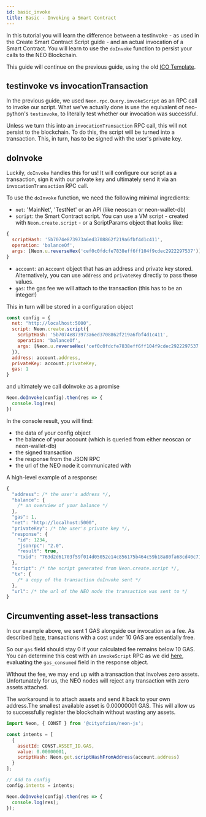 ```yaml
---
id: basic_invoke
title: Basic - Invoking a Smart Contract
---
```


In this tutorial you will learn the difference between a testinvoke - as used in the Create Smart Contract Script guide - and an actual invocation of a Smart Contract. You will learn to use the `doInvoke` function to persist your calls to the NEO Blockchain.

This guide will continue on the previous guide, using the old [ICO Template](https://github.com/neo-project/examples-csharp/blob/master/ICO_Template/ICO_Template.cs).

## testinvoke vs invocationTransaction
In the previous guide, we used `Neon.rpc.Query.invokeScript` as an RPC call to invoke our script. What we've actually done is use the equivalent of neo-python's `testinvoke`, to literally test whether our invocation was successful.

Unless we turn this into an `invocationTransaction` RPC call, this will not persist to the blockchain. To do this, the script will be turned into a transaction. This, in turn, has to be signed with the user's private key.

## doInvoke
Luckily, `doInvoke` handles this for us! It will configure our script as a transaction, sign it with our private key and ultimately send it via an `invocationTransaction` RPC call.

To use the `doInvoke` function, we need the following minimal ingredients:
* `net`: 'MainNet', 'TestNet' or an API (like neoscan or neon-wallet-db)
* `script`: the Smart Contract script. You can use a VM script - created with `Neon.create.script` - or a ScriptParams object that looks like:

```js
{
  scriptHash: '5b7074e873973a6ed3708862f219a6fbf4d1c411',
  operation: 'balanceOf',
  args: [Neon.u.reverseHex('cef0c0fdcfe7838eff6ff104f9cdec2922297537')]
}
```

* `account`: an `Account` object that has an address and private key stored. Alternatively, you can use `address` and `privateKey` directly to pass these values.
* `gas`: the gas fee we will attach to the transaction (this has to be an integer!)

This in turn will be stored in a configuration object

```js
const config = {
  net: "http://localhost:5000",
  script: Neon.create.script({
    scriptHash: '5b7074e873973a6ed3708862f219a6fbf4d1c411',
    operation: 'balanceOf',
    args: [Neon.u.reverseHex('cef0c0fdcfe7838eff6ff104f9cdec2922297537')]
  }),
  address: account.address,
  privateKey: account.privateKey,
  gas: 1
}
```

and ultimately we call doInvoke as a promise

```js
Neon.doInvoke(config).then(res => {
  console.log(res)
})
```

In the console result, you will find:

* the data of your config object
* the balance of your account (which is queried from either neoscan or neon-wallet-db)
* the signed transaction
* the response from the JSON RPC
* the url of the NEO node it communicated with

A high-level example of a response:

```js
{
  "address": /* the user's address */,
  "balance": {
    /* an overview of your balance */
  },
  "gas": 1,
  "net": "http://localhost:5000",
  "privateKey": /* the user's private key */,
  "response": {
    "id": 1234,
    "jsonrpc": "2.0",
    "result": true,
    "txid": "763d2d61703f59f014d05052e14c856175b464c59b18a80fa68cd40c71d5d369"
  },
  "script": /* the script generated from Neon.create.script */,
  "tx": {
    /* a copy of the transaction doInvoke sent */
  },
  "url": /* the url of the NEO node the transaction was sent to */
}
```

## Circumventing asset-less transactions

In our example above, we sent 1 GAS alongside our invocation as a fee. As described [here](http://docs.neo.org/en-us/sc/systemfees.html#smart-contract-fees), transactions with a cost under 10 GAS are essentially free.

So our `gas` field should stay 0 if your calculated fee remains below 10 GAS. You can determine this cost with an `invokeScript` RPC as we did [here](basic_createscript.html), evaluating the `gas_consumed` field in the response object.

WIthout the fee, we may end up with a transaction that involves zero assets. Unfortunately for us, the NEO nodes will reject any transaction with zero assets attached.

The workaround is to attach assets and send it back to your own address.The smallest available asset is 0.00000001 GAS. This will allow us to successfully register the blockchain without wasting any assets.

```js
import Neon, { CONST } from '@cityofzion/neon-js';

const intents = [
  {
    assetId: CONST.ASSET_ID.GAS,
    value: 0.00000001,
    scriptHash: Neon.get.scriptHashFromAddress(account.address)
  }
];

// Add to config
config.intents = intents;

Neon.doInvoke(config).then(res => {
  console.log(res);
});
```
